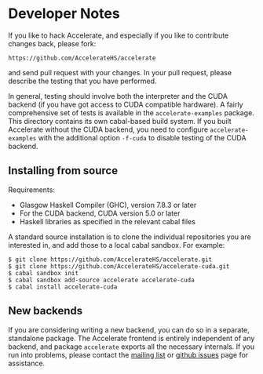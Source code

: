 Developer Notes
===============

If you like to hack Accelerate, and especially if you like to contribute changes back, please fork:

    https://github.com/AccelerateHS/accelerate

and send pull request with your changes. In your pull request, please describe the testing that you have performed.

In general, testing should involve both the interpreter and the CUDA backend (if you have got access to CUDA compatible hardware). A fairly comprehensive set of tests is available in the `accelerate-examples` package. This directory contains its own cabal-based build system. If you built Accelerate without the CUDA backend, you need to configure `accelerate-examples` with the additional option `-f-cuda` to disable testing of the CUDA backend.


Installing from source
----------------------

Requirements:

  * Glasgow Haskell Compiler (GHC), version 7.8.3 or later
  * For the CUDA backend, CUDA version 5.0 or later
  * Haskell libraries as specified in the relevant cabal files

A standard source installation is to clone the individual repositories you are interested in, and add those to a local cabal sandbox. For example:

    $ git clone https://github.com/AccelerateHS/accelerate.git
    $ git clone https://github.com/AccelerateHS/accelerate-cuda.git
    $ cabal sandbox init
    $ cabal sandbox add-source accelerate accelerate-cuda
    $ cabal install accelerate-cuda


New backends
------------

If you are considering writing a new backend, you can do so in a separate, standalone package.  The Accelerate frontend is entirely independent of any backend, and package `accelerate` exports all the necessary internals. If you run into problems, please contact the [mailing list][Google-Group] or [github issues][Issues] page for assistance.


  [Issues]:                 https://github.com/AccelerateHS/accelerate/issues
  [Google-Group]:           http://groups.google.com/group/accelerate-haskell

